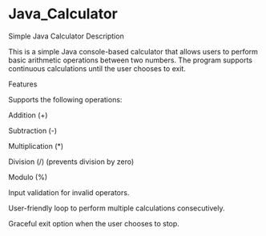 # Java_Calculator

Simple Java Calculator
Description

This is a simple Java console-based calculator that allows users to perform basic arithmetic operations between two numbers.
The program supports continuous calculations until the user chooses to exit.

Features

Supports the following operations:

Addition (+)

Subtraction (-)

Multiplication (*)

Division (/) (prevents division by zero)

Modulo (%)

Input validation for invalid operators.

User-friendly loop to perform multiple calculations consecutively.

Graceful exit option when the user chooses to stop.
